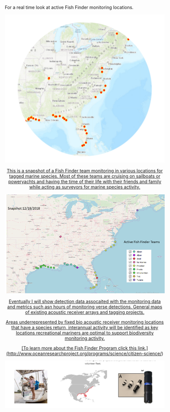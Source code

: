 
For a real time look at active Fish Finder monitoring locations.

<center><a href="https://orpteam.maps.arcgis.com/apps/webappviewer/index.html?id=c5085c49856d48a9b1e7d15ff60d1b9e" target="_blank"><img src="fff.png" <center>
  
  This is a snapshot of a Fish Finder team monitoring in various locations for tagged marine species. Most of these teams are cruising
  on sailboats or poweryachts and having the time of their life with their friends and family while acting as surveyors for marine species activity.

![alt text](snapshot.PNG)

Eventually I will show detection data assocaited with the monitoring data and metrics such asn hours of monitoring verse detections.
General maps of existing acoustic receiver arrays and tagging projects.

Areas underrepresented by fixed bio acoustic receiver monitoring locations that have a species return, interannual activity will be identified as key locations recreational mariners are optimal to support biodiversity monitoring activity.

[To learn more about the Fish Finder Program click this link.] (http://www.oceanresearchproject.org/programs/science/citizen-science/)


![alt text](eh.PNG)

